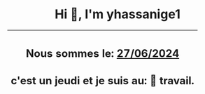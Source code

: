 <h1 align='center'>Hi 👋, I'm yhassanige1</h1>
<div align='center'>

|<h2 align='center'>Nous sommes le: <u>27/06/2024</u></h2><h2 align='center'>c'est un jeudi et je suis au: 🏢 travail.</h2>|
|---
</div>